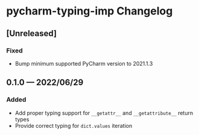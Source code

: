 <!-- Keep a Changelog guide -> https://keepachangelog.com -->

# pycharm-typing-imp Changelog

## [Unreleased]
### Fixed
 - Bump minimum supported PyCharm version to 2021.1.3

## 0.1.0 — 2022/06/29
### Added
 - Add proper typing support for `__getattr__` and `__getattribute__` return types
 - Provide correct typing for `dict.values` iteration

